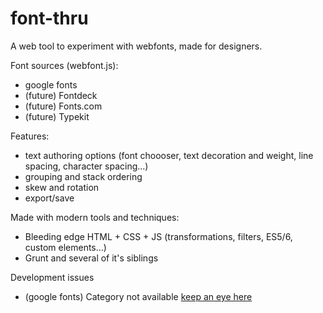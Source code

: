 font-thru
=========

A web tool to experiment with webfonts, made for designers.

Font sources (webfont.js): 
- google fonts
- (future) Fontdeck
- (future) Fonts.com
- (future) Typekit

Features:  
- text authoring options (font choooser, text decoration and weight, line spacing, character spacing...)
- grouping and stack ordering
- skew and rotation
- export/save

Made with modern tools and techniques:
- Bleeding edge HTML + CSS + JS (transformations, filters, ES5/6, custom elements...)
- Grunt and several of it's siblings

Development issues
- (google fonts) Category not available [keep an eye here](https://code.google.com/p/googlefontdirectory/issues/detail?id=175)
